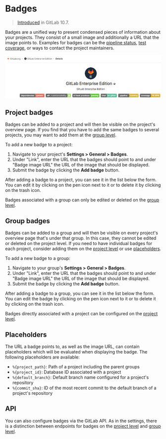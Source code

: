 # Badges

> [Introduced](https://gitlab.com/gitlab-org/gitlab-ce/issues/41174)
in GitLab 10.7.

Badges are a unified way to present condensed pieces of information about your
projects. They consist of a small image and additionally a URL that the image
points to. Examples for badges can be the [pipeline status], [test coverage],
or ways to contact the project maintainers.

![Badges on Project overview page](img/project_overview_badges.png)

## Project badges

Badges can be added to a project and will then be visible on the project's overview page.
If you find that you have to add the same badges to several projects, you may want to add them at the [group level](#group-badges).

To add a new badge to a project:

1.  Navigate to your project's **Settings > General > Badges**.
1.  Under "Link", enter the URL that the badges should point to and under
    "Badge image URL" the URL of the image that should be displayed.
1.  Submit the badge by clicking the **Add badge** button.

After adding a badge to a project, you can see it in the list below the form.
You can edit it by clicking on the pen icon next to it or to delete it by
clicking on the trash icon.

Badges associated with a group can only be edited or deleted on the
[group level](#group-badges).

## Group badges

Badges can be added to a group and will then be visible on every project's
overview page that's under that group. In this case, they cannot be edited or
deleted on the project level. If you need to have individual badges for each
project, consider adding them on the [project level](#project-badges) or use
[placeholders](#placeholders).

To add a new badge to a group:

1.  Navigate to your group's **Settings > General > Badges**.
1.  Under "Link", enter the URL that the badges should point to and under
    "Badge image URL" the URL of the image that should be displayed.
1.  Submit the badge by clicking the **Add badge** button.

After adding a badge to a group, you can see it in the list below the form.
You can edit the badge by clicking on the pen icon next to it or to delete it
by clicking on the trash icon.

Badges directly associated with a project can be configured on the
[project level](#project-badges).

## Placeholders

The URL a badge points to, as well as the image URL, can contain placeholders
which will be evaluated when displaying the badge. The following placeholders
are available:

- `%{project_path}`: Path of a project including the parent groups
- `%{project_id}`: Database ID associated with a project
- `%{default_branch}`: Default branch name configured for a project's repository
- `%{commit_sha}`: ID of the most recent commit to the default branch of a
  project's repository

## API

You can also configure badges via the GitLab API. As in the settings, there is
a distinction between endpoints for badges on the
[project level](../../api/project_badges.md) and [group level](../../api/group_badges.md).

[pipeline status]: pipelines/settings.md#pipeline-status-badge
[test coverage]: pipelines/settings.md#test-coverage-report-badge
